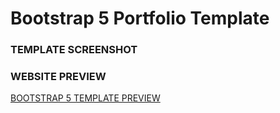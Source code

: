 # Bootstrap 5 Portfolio Template

### TEMPLATE SCREENSHOT

### WEBSITE PREVIEW 

[BOOTSTRAP 5 TEMPLATE PREVIEW ](https://bootstrap-5-website.netlify.app/)